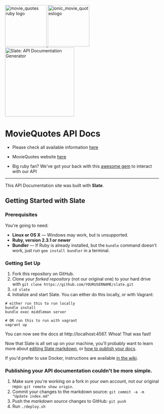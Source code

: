 <div align="left">
  <a href="https://github.com/juanroldan1989/movie_quotes">
    <img width="136" src="https://github.com/juanroldan1989/movie-quotes-api/raw/master/source/images/icon3.png" alt="movie_quotes ruby logo" />
    <img width="136" src="https://github.com/juanroldan1989/movie-quotes-api/raw/master/source/images/plus-logo.jpg" alt="ionic_movie_quoteslogo" />
    <img src="https://github.com/juanroldan1989/movie-quotes-api/raw/master/source/images/logo-slate.png" alt="Slate: API Documentation Generator" width="226">
  </a>
</div>

# MovieQuotes API Docs

* Please check all available information [here](http://juanroldan.com.ar/movie-quotes-api)

* MovieQuotes website [here](https://movie-quotes-app.herokuapp.com/)

* Big ruby fan? We've got your back with this [awesome gem](https://github.com/juanroldan1989/movie_quotes) to interact with our API

--------------------------------------------------------

This API Documentation site was built with **Slate**.

Getting Started with Slate
------------------------------

### Prerequisites

You're going to need:

 - **Linux or OS X** — Windows may work, but is unsupported.
 - **Ruby, version 2.3.1 or newer**
 - **Bundler** — If Ruby is already installed, but the `bundle` command doesn't work, just run `gem install bundler` in a terminal.

### Getting Set Up

1. Fork this repository on GitHub.
2. Clone *your forked repository* (not our original one) to your hard drive with `git clone https://github.com/YOURUSERNAME/slate.git`
3. `cd slate`
4. Initialize and start Slate. You can either do this locally, or with Vagrant:

```shell
# either run this to run locally
bundle install
bundle exec middleman server

# OR run this to run with vagrant
vagrant up
```

You can now see the docs at http://localhost:4567. Whoa! That was fast!

Now that Slate is all set up on your machine, you'll probably want to learn more about [editing Slate markdown](https://github.com/lord/slate/wiki/Markdown-Syntax), or [how to publish your docs](https://github.com/lord/slate/wiki/Deploying-Slate).

If you'd prefer to use Docker, instructions are available [in the wiki](https://github.com/lord/slate/wiki/Docker).

### Publishing your API documentation couldn't be more simple.

 1. Make sure you're working on a fork in your own account, not our original repo: `git remote show origin`.
 1. Commit your changes to the markdown source: `git commit -a -m "Update index.md"`
 2. Push the *markdown source* changes to GitHub: `git push`
 3. Run `./deploy.sh`
